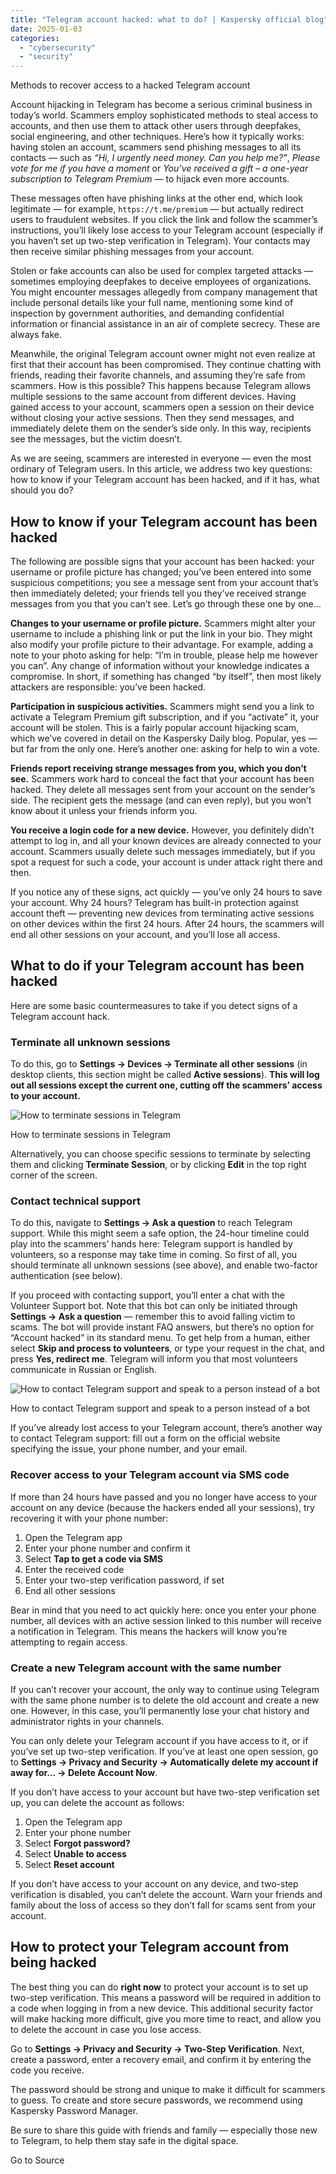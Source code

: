 ```yaml
---
title: "Telegram account hacked: what to do? | Kaspersky official blog"
date: 2025-01-03
categories: 
  - "cybersecurity"
  - "security"
---
```


Methods to recover access to a hacked Telegram account

Account hijacking in Telegram has become a serious criminal business in today’s world. Scammers employ sophisticated methods to steal access to accounts, and then use them to attack other users through deepfakes, social engineering, and other techniques. Here’s how it typically works: having stolen an account, scammers send phishing messages to all its contacts — such as _“Hi, I urgently need money. Can you help me?”_, _Please vote for me if you have a moment_ or _You’ve received a gift – a one-year subscription to Telegram Premium_ — to hijack even more accounts.

These messages often have phishing links at the other end, which look legitimate — for example, `https://t.me/premium` — but actually redirect users to fraudulent websites. If you click the link and follow the scammer’s instructions, you’ll likely lose access to your Telegram account (especially if you haven’t set up two-step verification in Telegram). Your contacts may then receive similar phishing messages from your account.

Stolen or fake accounts can also be used for complex targeted attacks — sometimes employing deepfakes to deceive employees of organizations. You might encounter messages allegedly from company management that include personal details like your full name, mentioning some kind of inspection by government authorities, and demanding confidential information or financial assistance in an air of complete secrecy. These are always fake.

Meanwhile, the original Telegram account owner might not even realize at first that their account has been compromised. They continue chatting with friends, reading their favorite channels, and assuming they’re safe from scammers. How is this possible? This happens because Telegram allows multiple sessions to the same account from different devices. Having gained access to your account, scammers open a session on their device without closing your active sessions. Then they send messages, and immediately delete them on the sender’s side only. In this way, recipients see the messages, but the victim doesn’t.

As we are seeing, scammers are interested in everyone — even the most ordinary of Telegram users. In this article, we address two key questions: how to know if your Telegram account has been hacked, and if it has, what should you do?

## How to know if your Telegram account has been hacked

The following are possible signs that your account has been hacked: your username or profile picture has changed; you’ve been entered into some suspicious competitions; you see a message sent from your account that’s then immediately deleted; your friends tell you they’ve received strange messages from you that you can’t see. Let’s go through these one by one…

**Changes to your username or profile picture.** Scammers might alter your username to include a phishing link or put the link in your bio. They might also modify your profile picture to their advantage. For example, adding a note to your photo asking for help: “I’m in trouble, please help me however you can”. Any change of information without your knowledge indicates a compromise. In short, if something has changed “by itself”, then most likely attackers are responsible: you’ve been hacked.

**Participation in suspicious activities.** Scammers might send you a link to activate a Telegram Premium gift subscription, and if you “activate” it, your account will be stolen. This is a fairly popular account hijacking scam, which we’ve covered in detail on the Kaspersky Daily blog. Popular, yes — but far from the only one. Here’s another one: asking for help to win a vote.

**Friends report receiving strange messages from you, which you don’t see.** Scammers work hard to conceal the fact that your account has been hacked. They delete all messages sent from your account on the sender’s side. The recipient gets the message (and can even reply), but you won’t know about it unless your friends inform you.

**You receive a login code for a new device.** However, you definitely didn’t attempt to log in, and all your known devices are already connected to your account. Scammers usually delete such messages immediately, but if you spot a request for such a code, your account is under attack right there and then.

If you notice any of these signs, act quickly — you’ve only 24 hours to save your account. Why 24 hours? Telegram has built-in protection against account theft — preventing new devices from terminating active sessions on other devices within the first 24 hours. After 24 hours, the scammers will end all other sessions on your account, and you’ll lose all access.

## What to do if your Telegram account has been hacked

Here are some basic countermeasures to take if you detect signs of a Telegram account hack.

### Terminate all unknown sessions

To do this, go to **Settings → Devices → Terminate all other sessions** (in desktop clients, this section might be called **Active sessions**). **This will log out all sessions except the current one, cutting off the scammers’ access to your account.**

![How to terminate sessions in Telegram](https://media.kasperskydaily.com/wp-content/uploads/sites/92/2024/12/16045157/telegram-account-hacked-01-EN.jpg)

How to terminate sessions in Telegram

Alternatively, you can choose specific sessions to terminate by selecting them and clicking **Terminate Session**, or by clicking **Edit** in the top right corner of the screen.

### Contact technical support

To do this, navigate to **Settings → Ask a question** to reach Telegram support. While this might seem a safe option, the 24-hour timeline could play into the scammers’ hands here: Telegram support is handled by volunteers, so a response may take time in coming. So first of all, you should terminate all unknown sessions (see above), and enable two-factor authentication (see below).

If you proceed with contacting support, you’ll enter a chat with the Volunteer Support bot. Note that this bot can only be initiated through **Settings → Ask a question** — remember this to avoid falling victim to scams. The bot will provide instant FAQ answers, but there’s no option for “Account hacked” in its standard menu. To get help from a human, either select **Skip and process to volunteers**, or type your request in the chat, and press **Yes, redirect me**. Telegram will inform you that most volunteers communicate in Russian or English.

![How to contact Telegram support and speak to a person instead of a bot](https://media.kasperskydaily.com/wp-content/uploads/sites/92/2024/12/16044949/telegram-account-hacked-02-EN.jpg)

How to contact Telegram support and speak to a person instead of a bot

If you’ve already lost access to your Telegram account, there’s another way to contact Telegram support: fill out a form on the official website specifying the issue, your phone number, and your email.

### Recover access to your Telegram account via SMS code

If more than 24 hours have passed and you no longer have access to your account on any device (because the hackers ended all your sessions), try recovering it with your phone number:

1. Open the Telegram app
2. Enter your phone number and confirm it
3. Select **Tap to get a code via SMS**
4. Enter the received code
5. Enter your two-step verification password, if set
6. End all other sessions

Bear in mind that you need to act quickly here: once you enter your phone number, all devices with an active session linked to this number will receive a notification in Telegram. This means the hackers will know you’re attempting to regain access.

### Create a new Telegram account with the same number

If you can’t recover your account, the only way to continue using Telegram with the same phone number is to delete the old account and create a new one. However, in this case, you’ll permanently lose your chat history and administrator rights in your channels.

You can only delete your Telegram account if you have access to it, or if you’ve set up two-step verification. If you’ve at least one open session, go to **Settings → Privacy and Security → Automatically delete my account if away for… → Delete Account Now**.

If you don’t have access to your account but have two-step verification set up, you can delete the account as follows:

1. Open the Telegram app
2. Enter your phone number
3. Select **Forgot password?**
4. Select **Unable to access <your email address>**
5. Select **Reset account**

If you don’t have access to your account on any device, and two-step verification is disabled, you can’t delete the account. Warn your friends and family about the loss of access so they don’t fall for scams sent from your account.

## How to protect your Telegram account from being hacked

The best thing you can do **right now** to protect your account is to set up two-step verification. This means a password will be required in addition to a code when logging in from a new device. This additional security factor will make hacking more difficult, give you more time to react, and allow you to delete the account in case you lose access.

Go to **Settings → Privacy and Security → Two-Step Verification**. Next, create a password, enter a recovery email, and confirm it by entering the code you receive.

The password should be strong and unique to make it difficult for scammers to guess. To create and store secure passwords, we recommend using Kaspersky Password Manager.

Be sure to share this guide with friends and family — especially those new to Telegram, to help them stay safe in the digital space.

Go to Source
